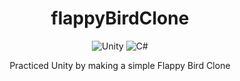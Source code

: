 <div align="center">
  
# flappyBirdClone
  
![Unity](https://img.shields.io/badge/unity-%23000000.svg?style=for-the-badge&logo=unity&logoColor=white)
![C#](https://img.shields.io/badge/c%23-%23239120.svg?style=for-the-badge&logo=csharp&logoColor=white)

Practiced Unity by making a simple Flappy Bird Clone
</div>
